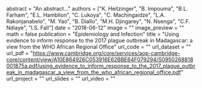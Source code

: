 abstract = "An abstract..."
authors = ["K. Heitzinger", "B. Impouma", "B.L. Farham", "E.L. Hamblion", "C. Lukoya", "C. Machingaidze", "L.A. Rakonjanabelo", "M. Yao", "B. Diallo", "M.H. Djingarey", "N. Nsenga", "C.F. Ndiaye", "I.S. Fall"]
date = "2018-06-12"
image = ""
image_preview = ""
math = false
publication = "Epidemiology and Infection"
title = "Using evidence to inform response to the 2017 plague outbreak in Madagascar: a view from the WHO African Regional Office"
url_code = ""
url_dataset = ""
url_pdf = "https://www.cambridge.org/core/services/aop-cambridge-core/content/view/A10E864926C053916E62BBE64F079294/S0950268818001875a.pdf/using_evidence_to_inform_response_to_the_2017_plague_outbreak_in_madagascar_a_view_from_the_who_african_regional_office.pdf"
url_project = ""
url_slides = ""
url_video = ""
